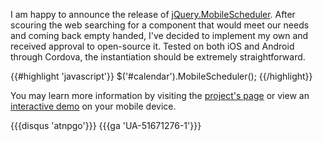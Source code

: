 I am happy to announce the release of [jQuery.MobileScheduler](https://github.com/Oproma/jQuery.MobileScheduler). 
After scouring the web searching for a component that would meet our needs and coming back empty handed, I've decided to implement my own and received approval to open-source it. Tested on both iOS and Android through Cordova, the instantiation should be extremely straightforward.

{{#highlight 'javascript'}}
$('#calendar').MobileScheduler();
{{/highlight}}

You may learn more information by visiting the [project's page](https://github.com/Oproma/jQuery.MobileScheduler) or view an [interactive demo](https://oproma.github.io/jQuery.MobileScheduler/) on your mobile device.

{{{disqus 'atnpgo'}}}
{{{ga 'UA-51671276-1'}}}
